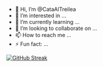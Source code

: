 - 👋 Hi, I’m @CataAlTreilea
- 👀 I’m interested in ...
- 🌱 I’m currently learning ...
- 💞️ I’m looking to collaborate on ...
- 📫 How to reach me ...
- ⚡ Fun fact: ...


[![GitHub Streak](https://streak-stats.demolab.com/?user=CataAlTrilulilulea)](https://git.io/streak-stats)
<!---
CataAlTrilulilulea/CataAlTrilulilulea is a ✨ special ✨ repository because its `README.md` (this file) appears on your GitHub profile.
You can click the Preview link to take a look at your changes.
--->
